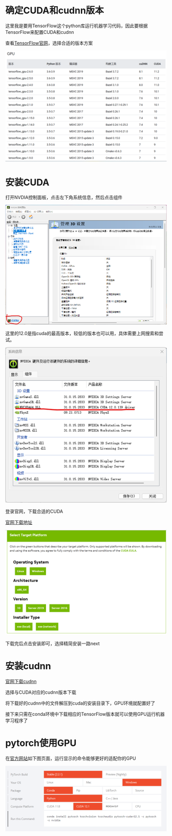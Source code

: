 # 确定CUDA和cudnn版本

这里我是要用TensorFlow这个python库运行机器学习代码，因此要根据TensorFlow来配置CUDA和cudnn

查看[TensorFlow官网](https://tensorflow.google.cn/install/source_windows?hl=zh-cn#gpu)，选择合适的版本方案

![TensorFlow与CUDA版本对应图](4.png)

# 安装CUDA

打开NVDIA控制面板，点击左下角系统信息，然后点击组件

![NVDIA控制面板](1.png)

这里的12.0是指cuda的最高版本，较低的版本也可以用，具体需要上网搜索和尝试。

![NVDIA控制面板 系统信息](2.png)

登录官网，下载合适的CUDA

[官网下载地址](https://developer.nvidia.com/cuda-toolkit-archive)

![CUDA下载](3.png)

下载完后点击安装即可，选择精简安装一路next

# 安装cudnn

[官网下载cudnn](https://developer.nvidia.com/rdp/cudnn-archive)

选择与CUDA对应的cudnn版本下载

将下载好的cudnn中的文件解压到cuda的安装目录下，GPU环境就配置好了

接下来只需在conda环境中下载相应的TensorFlow版本就可以使用GPU运行机器学习程序了

# pytorch使用GPU

在[官方网站](https://pytorch.org/)如下图页面，运行显示的命令能够更好的适配你的GPU

![](5.png)